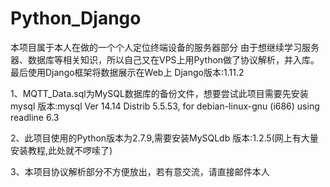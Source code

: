 # Python_Django
本项目属于本人在做的一个个人定位终端设备的服务器部分
由于想继续学习服务器、数据库等相关知识，所以自己又在VPS上用Python做了协议解析，并入库。最后使用Django框架将数据展示在Web上
Django版本:1.11.2

1、MQTT_Data.sql为MySQL数据库的备份文件，想要尝试此项目需要先安装mysql
版本:mysql  Ver 14.14 Distrib 5.5.53, for debian-linux-gnu (i686) using readline 6.3

2、此项目使用的Python版本为2.7.9,需要安装MySQLdb
版本:1.2.5(网上有大量安装教程,此处就不啰嗦了)

3、本项目协议解析部分不方便放出，若有意交流，请直接邮件本人
